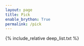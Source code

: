 ```yaml
---
layout: page
title: Pick
enable_brython: True
permalink: /pick
---
```



<p id="deep_list" onload="brython()">
    {% include_relative deep_list.txt %}
</p>

<script type="text/javascript">

</script>

<script type="text/python">

    from browser import document, alert

    from select_movie import *

    file_content = document["deep_list"].text

    while "\n " in file_content:

      file_content = file_content.replace("\n ", "\n")

    while "  " in file_content:

      file_content = file_content.replace("  ", " ")

    while "\n\n" in file_content:

      file_content = file_content.replace("\n\n", "\n")

    movie_list = create_list(file_content)

    chosen_movies = random_n_list(movie_list, 6)

    for movie_title in chosen_movies:

      file_content = file_content.replace(movie_title, "<span class='selected'>" + movie_title + "</span>")

    document["deep_list"].html = file_content

    document <= "Random 6 movies:\n\n"

    document <= chosen_movies

</script>
